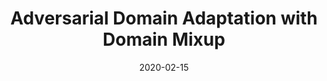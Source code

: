 ---
title: "Adversarial Domain Adaptation with Domain Mixup"
collection: publications
permalink: /publications/aaai2020_adversarial
venue: "AAAI"
oral: "yes"
excerpt: 'In this work, we propose to promote adversarial domain adaptation with both pixel-level and feature-level domain mixup.'
date: 2020-02-15
authors: <b>Minghao Xu</b>, Jian Zhang, Bingbing Ni, Teng Li, Chengjie Wang, Qi Tian, Wenjun Zhang
paperurl: https://arxiv.org/pdf/1912.01805.pdf
codeurl: https://github.com/ChrisAllenMing/Mixup_for_UDA
citation: 'Xu, M., Zhang, J., Ni, B., Li, T., Wang, C., Tian, Q., & Zhang, W. (2019). Adversarial domain adaptation with domain mixup. arXiv preprint arXiv:1912.01805.'
---
